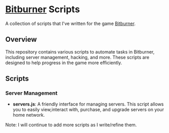 # [Bitburner](https://bitburner-official.github.io/) Scripts

A collection of scripts that I've written for the game [Bitburner](https://bitburner-official.github.io/).

## Overview

This repository contains various scripts to automate tasks in Bitburner, including server management, hacking, and more.
These scripts are designed to help progress in the game more efficiently.

## Scripts

### Server Management

- **servers.js**: A friendly interface for managing servers. This script allows you to easily view,interact with, purchase,
  and upgrade servers on your home network.

Note: I will continue to add more scripts as I write/refine them.
